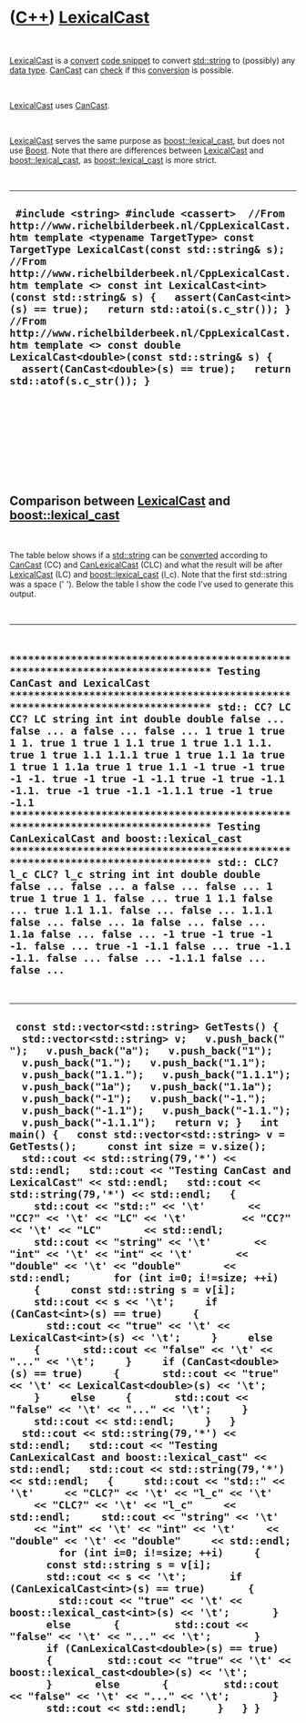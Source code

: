 



 

 

 

 

 

([C++](Cpp.htm)) [LexicalCast](CppLexicalCast.htm)
==================================================

 

[LexicalCast](CppLexicalCast.htm) is a [convert](CppConvert.htm) [code
snippet](CppCodeSnippets.htm) to convert [std::string](CppString.htm) to
(possibly) any [data type](CppDataType.htm). [CanCast](CppCanCast.htm)
can [check](CppCheck.htm) if this [conversion](CppConvert.htm) is
possible.

 

[LexicalCast](CppLexicalCast.htm) uses [CanCast](CppCanCast.htm).

 

[LexicalCast](CppLexicalCast.htm) serves the same purpose as
[boost::lexical\_cast](CppLexical_cast.htm), but does not use
[Boost](CppBoost.htm). Note that there are differences between
[LexicalCast](CppLexicalCast.htm) and
[boost::lexical\_cast](CppLexical_cast.htm), as
[boost::lexical\_cast](CppCanLexicalCast.htm) is more strict.

 

  -----------------------------------------------------------------------------------------------------------------------------------------------------------------------------------------------------------------------------------------------------------------------------------------------------------------------------------------------------------------------------------------------------------------------------------------------------------------------------------------------------------------------------------------------------------------------------------------
  ` #include <string> #include <cassert>  //From http://www.richelbilderbeek.nl/CppLexicalCast.htm template <typename TargetType> const TargetType LexicalCast(const std::string& s);  //From http://www.richelbilderbeek.nl/CppLexicalCast.htm template <> const int LexicalCast<int>(const std::string& s) {   assert(CanCast<int>(s) == true);   return std::atoi(s.c_str()); }  //From http://www.richelbilderbeek.nl/CppLexicalCast.htm template <> const double LexicalCast<double>(const std::string& s) {   assert(CanCast<double>(s) == true);   return std::atof(s.c_str()); }`
  -----------------------------------------------------------------------------------------------------------------------------------------------------------------------------------------------------------------------------------------------------------------------------------------------------------------------------------------------------------------------------------------------------------------------------------------------------------------------------------------------------------------------------------------------------------------------------------------

 

 

 

 

 

Comparison between [LexicalCast](CppLexicalCast.htm) and [boost::lexical\_cast](CppLexical_cast.htm)
----------------------------------------------------------------------------------------------------

 

The table below shows if a [std::string](CppString.htm) can be
[converted](CppConvert.htm) according to [CanCast](CppCanCast.htm) (CC)
and [CanLexicalCast](CppCanLexicalCast.htm) (CLC) and what the result
will be after [LexicalCast](CppLexicalCast.htm) (LC) and
[boost::lexical\_cast](CppLexical_cast.htm) (l\_c). Note that the first
std::string was a space (' '). Below the table I show the code I've used
to generate this output.

 

  -------------------------------------------------------------------------------------------------------------------------------------------------------------------------------------------------------------------------------------------------------------------------------------------------------------------------------------------------------------------------------------------------------------------------------------------------------------------------------------------------------------------------------------------------------------------------------------------------------------------------------------------------------------------------------------------------------------------------------------------------------------------------------------------------------------------------------------------------------------------------------------------------------------------------------------------------------------------------------------------------------------------------------------------------------------------------------------------------------------------------------------------------------
  ` ******************************************************************************* Testing CanCast and LexicalCast ******************************************************************************* std:: CC? LC CC? LC string int int double double false ... false ... a false ... false ... 1 true 1 true 1 1. true 1 true 1 1.1 true 1 true 1.1 1.1. true 1 true 1.1 1.1.1 true 1 true 1.1 1a true 1 true 1 1.1a true 1 true 1.1 -1 true -1 true -1 -1. true -1 true -1 -1.1 true -1 true -1.1 -1.1. true -1 true -1.1 -1.1.1 true -1 true -1.1 ******************************************************************************* Testing CanLexicalCast and boost::lexical_cast ******************************************************************************* std:: CLC? l_c CLC? l_c string int int double double false ... false ... a false ... false ... 1 true 1 true 1 1. false ... true 1 1.1 false ... true 1.1 1.1. false ... false ... 1.1.1 false ... false ... 1a false ... false ... 1.1a false ... false ... -1 true -1 true -1 -1. false ... true -1 -1.1 false ... true -1.1 -1.1. false ... false ... -1.1.1 false ... false ...`
  -------------------------------------------------------------------------------------------------------------------------------------------------------------------------------------------------------------------------------------------------------------------------------------------------------------------------------------------------------------------------------------------------------------------------------------------------------------------------------------------------------------------------------------------------------------------------------------------------------------------------------------------------------------------------------------------------------------------------------------------------------------------------------------------------------------------------------------------------------------------------------------------------------------------------------------------------------------------------------------------------------------------------------------------------------------------------------------------------------------------------------------------------------

 

  -------------------------------------------------------------------------------------------------------------------------------------------------------------------------------------------------------------------------------------------------------------------------------------------------------------------------------------------------------------------------------------------------------------------------------------------------------------------------------------------------------------------------------------------------------------------------------------------------------------------------------------------------------------------------------------------------------------------------------------------------------------------------------------------------------------------------------------------------------------------------------------------------------------------------------------------------------------------------------------------------------------------------------------------------------------------------------------------------------------------------------------------------------------------------------------------------------------------------------------------------------------------------------------------------------------------------------------------------------------------------------------------------------------------------------------------------------------------------------------------------------------------------------------------------------------------------------------------------------------------------------------------------------------------------------------------------------------------------------------------------------------------------------------------------------------------------------------------------------------------------------------------------------------------------------------------------------------------------------------------------------------------------------------------------------------------------------------------------------------------------------------------------------------------------------------------------------------------------------------------------------------------------------------------------------------------------------------------------------------------------------------------------------------------------------------------------------------------------------------------------------------------------------------------------
  ` const std::vector<std::string> GetTests() {   std::vector<std::string> v;   v.push_back(" ");   v.push_back("a");   v.push_back("1");   v.push_back("1.");   v.push_back("1.1");   v.push_back("1.1.");   v.push_back("1.1.1");   v.push_back("1a");   v.push_back("1.1a");   v.push_back("-1");   v.push_back("-1.");   v.push_back("-1.1");   v.push_back("-1.1.");   v.push_back("-1.1.1");   return v; }   int main() {   const std::vector<std::string> v = GetTests();     const int size = v.size();     std::cout << std::string(79,'*') << std::endl;   std::cout << "Testing CanCast and LexicalCast" << std::endl;   std::cout << std::string(79,'*') << std::endl;   {     std::cout << "std::" << '\t'       << "CC?" << '\t' << "LC" << '\t'         << "CC?" << '\t' << "LC"       << std::endl;     std::cout << "string" << '\t'       << "int" << '\t' << "int" << '\t'       << "double" << '\t' << "double"       << std::endl;       for (int i=0; i!=size; ++i)     {     const std::string s = v[i];     std::cout << s << '\t';     if (CanCast<int>(s) == true)     {       std::cout << "true" << '\t' << LexicalCast<int>(s) << '\t';     }     else     {       std::cout << "false" << '\t' << "..." << '\t';     }     if (CanCast<double>(s) == true)     {       std::cout << "true" << '\t' << LexicalCast<double>(s) << '\t';     }     else     {       std::cout << "false" << '\t' << "..." << '\t';     }     std::cout << std::endl;     }   }     std::cout << std::string(79,'*') << std::endl;   std::cout << "Testing CanLexicalCast and boost::lexical_cast" << std::endl;   std::cout << std::string(79,'*') << std::endl;   {     std::cout << "std::" << '\t'     << "CLC?" << '\t' << "l_c" << '\t'     << "CLC?" << '\t' << "l_c"     << std::endl;     std::cout << "string" << '\t'     << "int" << '\t' << "int" << '\t'     << "double" << '\t' << "double"     << std::endl;         for (int i=0; i!=size; ++i)     {       const std::string s = v[i];       std::cout << s << '\t';       if (CanLexicalCast<int>(s) == true)       {         std::cout << "true" << '\t' << boost::lexical_cast<int>(s) << '\t';       }       else       {         std::cout << "false" << '\t' << "..." << '\t';       }       if (CanLexicalCast<double>(s) == true)       {         std::cout << "true" << '\t' << boost::lexical_cast<double>(s) << '\t';       }       else       {         std::cout << "false" << '\t' << "..." << '\t';       }       std::cout << std::endl;     }   } }`
  -------------------------------------------------------------------------------------------------------------------------------------------------------------------------------------------------------------------------------------------------------------------------------------------------------------------------------------------------------------------------------------------------------------------------------------------------------------------------------------------------------------------------------------------------------------------------------------------------------------------------------------------------------------------------------------------------------------------------------------------------------------------------------------------------------------------------------------------------------------------------------------------------------------------------------------------------------------------------------------------------------------------------------------------------------------------------------------------------------------------------------------------------------------------------------------------------------------------------------------------------------------------------------------------------------------------------------------------------------------------------------------------------------------------------------------------------------------------------------------------------------------------------------------------------------------------------------------------------------------------------------------------------------------------------------------------------------------------------------------------------------------------------------------------------------------------------------------------------------------------------------------------------------------------------------------------------------------------------------------------------------------------------------------------------------------------------------------------------------------------------------------------------------------------------------------------------------------------------------------------------------------------------------------------------------------------------------------------------------------------------------------------------------------------------------------------------------------------------------------------------------------------------------------------------

 

 

 

 

 





 



